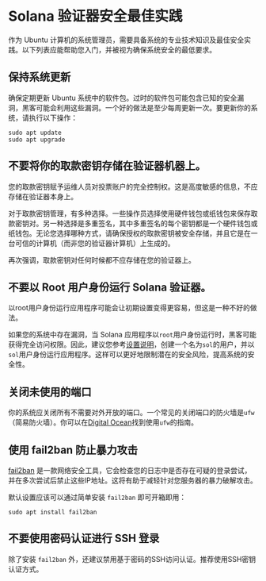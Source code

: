 # Solana 验证器安全最佳实践

作为 Ubuntu 计算机的系统管理员，需要具备系统的专业技术知识及最佳安全实践。以下列表应能帮助您入门，并被视为确保系统安全的最低要求。

## 保持系统更新

确保定期更新 Ubuntu 系统中的软件包。过时的软件包可能包含已知的安全漏洞，黑客可能会利用这些漏洞。一个好的做法是至少每周更新一次。要更新你的系统，请执行以下操作：

```
sudo apt update
sudo apt upgrade
```

## 不要将你的取款密钥存储在验证器机器上。

您的取款密钥赋予运维人员对投票账户的完全控制权。这是高度敏感的信息，不应存储在验证器本身上。

对于取款密钥管理，有多种选择。一些操作员选择使用硬件钱包或纸钱包来保存取款密钥对。另一种选择是多重签名，其中多重签名的每个密钥都是一个硬件钱包或纸钱包。无论您选择哪种方式，请确保授权的取款密钥被安全存储，并且它是在一台可信的计算机（而非您的验证器计算机）上生成的。

再次强调，取款密钥对任何时候都不应存储在您的验证器上。

## 不要以 Root 用户身份运行 Solana 验证器。

以root用户身份运行应用程序可能会让初期设置变得更容易，但这是一种不好的做法。

如果您的系统中存在漏洞，当 Solana 应用程序以`root`用户身份运行时，黑客可能获得完全访问权限。因此，建议您参考[设置说明](https://docs.solanalabs.com/operations/setup-a-validator#sol-user)，创建一个名为`sol`的用户，并以`sol`用户身份运行应用程序。这样可以更好地限制潜在的安全风险，提高系统的安全性。

## 关闭未使用的端口

你的系统应关闭所有不需要对外开放的端口。一个常见的关闭端口的防火墙是`ufw`（简易防火墙）。你可以在[Digital Ocean](https://www.digitalocean.com/community/tutorials/ufw-essentials-common-firewall-rules-and-commands)找到使用`ufw`的指南。

## 使用 fail2ban 防止暴力攻击

[fail2ban](https://github.com/fail2ban/fail2ban) 是一款网络安全工具，它会检查您的日志中是否存在可疑的登录尝试，并在多次尝试后禁止这些IP地址。这将有助于减轻针对您服务器的暴力破解攻击。

默认设置应该可以通过简单安装 `fail2ban` 即可开箱即用：

```
sudo apt install fail2ban
```

## 不要使用密码认证进行 SSH 登录

除了安装 `fail2ban` 外，还建议禁用基于密码的SSH访问认证。推荐使用SSH密钥认证方式。
